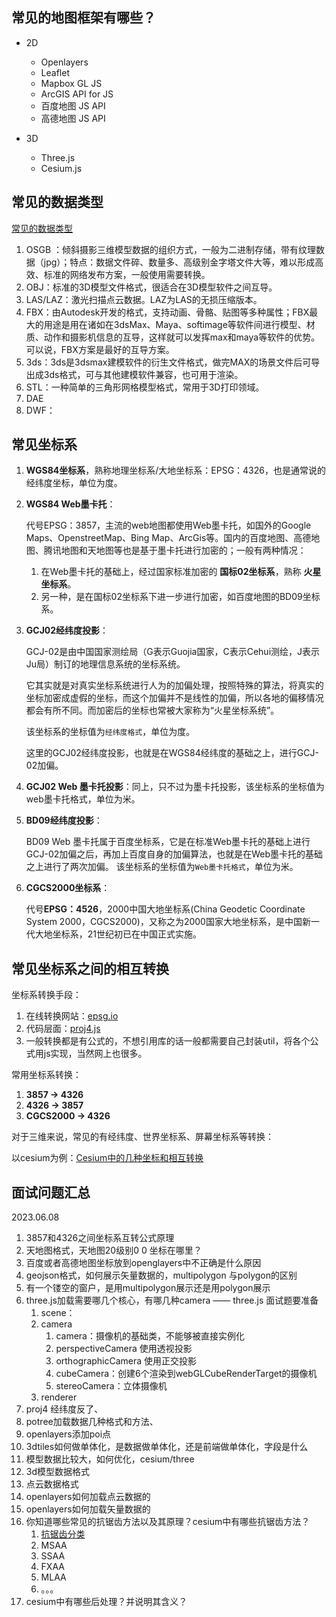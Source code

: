 ## 常见的地图框架有哪些？

* 2D
  * Openlayers
  * Leaflet
  * Mapbox GL JS
  * ArcGIS API for JS
  * 百度地图 JS API
  * 高德地图 JS API

* 3D
  * Three.js
  * Cesium.js



## 常见的数据类型

[常见的数据类型](https://blog.csdn.net/Zsh00058555/article/details/114639239)

1. OSGB ：倾斜摄影三维模型数据的组织方式，一般为二进制存储，带有纹理数据（jpg）；特点：数据文件碎、数量多、高级别金字塔文件大等，难以形成高效、标准的网络发布方案，一般使用需要转换。
2. OBJ：标准的3D模型文件格式，很适合在3D模型软件之间互导。
3. LAS/LAZ：激光扫描点云数据。LAZ为LAS的无损压缩版本。
4. FBX：由Autodesk开发的格式，支持动画、骨骼、贴图等多种属性；FBX最大的用途是用在诸如在3dsMax、Maya、softimage等软件间进行模型、材质、动作和摄影机信息的互导，这样就可以发挥max和maya等软件的优势。可以说，FBX方案是最好的互导方案。
5. 3ds：3ds是3dsmax建模软件的衍生文件格式，做完MAX的场景文件后可导出成3ds格式，可与其他建模软件兼容，也可用于渲染。
6. STL：一种简单的三角形网格模型格式，常用于3D打印领域。
7. DAE
8. DWF：

## 常见坐标系

1. **WGS84坐标系**，熟称地理坐标系/大地坐标系：EPSG：4326，也是通常说的经纬度坐标，单位为度。

2. **WGS84 Web墨卡托**：

   代号EPSG：3857，主流的web地图都使用Web墨卡托，如国外的Google Maps、OpenstreetMap、Bing Map、ArcGis等。国内的百度地图、高德地图、腾讯地图和天地图等也是基于墨卡托进行加密的；一般有两种情况：

   1. 在Web墨卡托的基础上，经过国家标准加密的 **国标02坐标系**，熟称 **火星坐标系**。
   2. 另一种，是在国标02坐标系下进一步进行加密，如百度地图的BD09坐标系。

3. **GCJ02经纬度投影**： 

   GCJ-02是由中国国家测绘局（G表示Guojia国家，C表示Cehui测绘，J表示Ju局）制订的地理信息系统的坐标系统。

   它其实就是对真实坐标系统进行人为的加偏处理，按照特殊的算法，将真实的坐标加密成虚假的坐标，而这个加偏并不是线性的加偏，所以各地的偏移情况都会有所不同。而加密后的坐标也常被大家称为“火星坐标系统”。

   该坐标系的坐标值为`经纬度格式`，单位为度。

   这里的GCJ02经纬度投影，也就是在WGS84经纬度的基础之上，进行GCJ-02加偏。

4. **GCJ02 Web 墨卡托投影**：同上，只不过为墨卡托投影，该坐标系的坐标值为web墨卡托格式，单位为米。

5. **BD09经纬度投影**：

   BD09 Web 墨卡托属于百度坐标系，它是在标准Web墨卡托的基础上进行GCJ-02加偏之后，再加上百度自身的加偏算法，也就是在Web墨卡托的基础之上进行了两次加偏。 该坐标系的坐标值为`Web墨卡托格式`，单位为米。

6. **CGCS2000坐标系**：

   代号**EPSG：4526**，2000中国大地坐标系(China Geodetic Coordinate System 2000，CGCS2000)，又称之为2000国家大地坐标系，是中国新一代大地坐标系，21世纪初已在中国正式实施。

## 常见坐标系之间的相互转换

坐标系转换手段：

1. 在线转换网站：[epsg.io](https://epsg.io/transform)
2. 代码层面：[proj4.js](https://github.com/proj4js/proj4js)
3. 一般转换都是有公式的，不想引用库的话一般都需要自己封装util，将各个公式用js实现，当然网上也很多。

常用坐标系转换：

1. **3857 -> 4326**
2. **4326 -> 3857**
3. **CGCS2000 -> 4326**

对于三维来说，常见的有经纬度、世界坐标系、屏幕坐标系等转换：

以cesium为例：[Cesium中的几种坐标和相互转换](https://github.com/AJJackGIS/Cesium/blob/master/doc/Cesium%E4%B8%AD%E7%9A%84%E5%87%A0%E7%A7%8D%E5%9D%90%E6%A0%87%E5%92%8C%E7%9B%B8%E4%BA%92%E8%BD%AC%E6%8D%A2.md)





## 面试问题汇总

2023.06.08

1. 3857和4326之间坐标系互转公式原理
2. 天地图格式，天地图20级别0 0 坐标在哪里？
3. 百度或者高德地图坐标放到openglayers中不正确是什么原因
4. geojson格式，如何展示矢量数据的，multipolygon 与polygon的区别
5. 有一个镂空的窗户，是用multipolygon展示还是用polygon展示
6. three.js加载需要哪几个核心，有哪几种camera —— three.js 面试题要准备
   1. scene：
   2. camera
      1. camera：摄像机的基础类，不能够被直接实例化
      2. perspectiveCamera 使用透视投影
      3. orthographicCamera 使用正交投影
      4. cubeCamera：创建6个渲染到webGLCubeRenderTarget的摄像机
      5. stereoCamera：立体摄像机
   3. renderer
7. proj4 经纬度反了、
8. potree加载数据几种格式和方法、
9. openlayers添加poi点
10. 3dtiles如何做单体化，是数据做单体化，还是前端做单体化，字段是什么
11. 模型数据比较大，如何优化，cesium/three
12. 3d模型数据格式
13. 点云数据格式
14. openlayers如何加载点云数据的
15. openlayers如何加载矢量数据的
16. 你知道哪些常见的抗锯齿方法以及其原理？cesium中有哪些抗锯齿方法？
    1. [抗锯齿分类](https://zhuanlan.zhihu.com/p/159171397)
    2. MSAA
    3. SSAA
    4. FXAA
    5. MLAA
    6. 。。。
17. cesium中有哪些后处理？并说明其含义？

